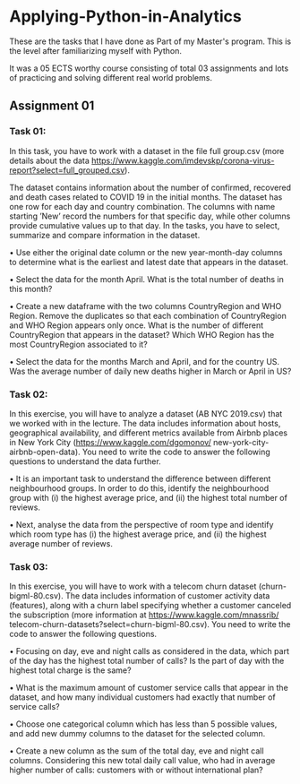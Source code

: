 # Applying-Python-in-Analytics

These are the tasks that I have done as Part of my Master's program. This is the level after familiarizing myself with Python.

It was a 05 ECTS worthy course consisting of total 03 assignments and lots of practicing and solving different real world problems.

## Assignment 01
### Task 01: 
In this task, you have to work with a dataset in the file full group.csv (more details about the
data https://www.kaggle.com/imdevskp/corona-virus-report?select=full_grouped.csv). 

The dataset contains information about the number of confirmed, recovered and death
cases related to COVID 19 in the initial months. The dataset has one row for each day and country
combination. The columns with name starting ’New’ record the numbers for that specific day, while
other columns provide cumulative values up to that day. In the tasks, you have to select, summarize and
compare information in the dataset.

• Use either the original date column or the new year-month-day columns to determine what is the
earliest and latest date that appears in the dataset.

• Select the data for the month April. What is the total number of deaths in this month?

• Create a new dataframe with the two columns CountryRegion and WHO Region. Remove the
duplicates so that each combination of CountryRegion and WHO Region appears only once. What
is the number of different CountryRegion that appears in the dataset? Which WHO Region has the
most CountryRegion associated to it?

• Select the data for the months March and April, and for the country US. Was the average number
of daily new deaths higher in March or April in US?

### Task 02: 
In this exercise, you will have to analyze a dataset (AB NYC 2019.csv) that we worked
with in the lecture. The data includes information about hosts, geographical availability, and different metrics available from Airbnb places in New York City (https://www.kaggle.com/dgomonov/
new-york-city-airbnb-open-data). You need to write the code to answer the following questions to
understand the data further.

• It is an important task to understand the difference between different neighbourhood groups. In
order to do this, identify the neighbourhood group with (i) the highest average price, and (ii) the
highest total number of reviews.

• Next, analyse the data from the perspective of room type and identify which room type has (i) the
highest average price, and (ii) the highest average number of reviews.

### Task 03: 
In this exercise, you will have to work with a telecom churn dataset (churn-bigml-80.csv).
The data includes information of customer activity data (features), along with a churn label specifying
whether a customer canceled the subscription (more information at https://www.kaggle.com/mnassrib/
telecom-churn-datasets?select=churn-bigml-80.csv). You need to write the code to answer the
following questions.

• Focusing on day, eve and night calls as considered in the data, which part of the day has the highest
total number of calls? Is the part of day with the highest total charge is the same?

• What is the maximum amount of customer service calls that appear in the dataset, and how many
individual customers had exactly that number of service calls?

• Choose one categorical column which has less than 5 possible values, and add new dummy columns
to the dataset for the selected column.

• Create a new column as the sum of the total day, eve and night call columns. Considering this
new total daily call value, who had in average higher number of calls: customers with or without
international plan?
